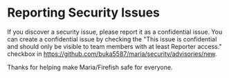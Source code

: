 # Reporting Security Issues

If you discover a security issue, please report it as a confidential issue. You can create a confidential issue by checking the "This issue is confidential and should only be visible to team members with at least Reporter access." checkbox in <https://github.com/buka5587/maria/security/advisories/new>.

Thanks for helping make Maria/Firefish safe for everyone.
